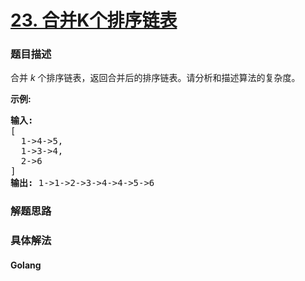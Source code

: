 # [23. 合并K个排序链表](https://leetcode-cn.com/problems/merge-k-sorted-lists)

### 题目描述
<!-- 这里写题目描述 -->
<p>合并&nbsp;<em>k&nbsp;</em>个排序链表，返回合并后的排序链表。请分析和描述算法的复杂度。</p>

<p><strong>示例:</strong></p>

<pre><strong>输入:</strong>
[
&nbsp; 1-&gt;4-&gt;5,
&nbsp; 1-&gt;3-&gt;4,
&nbsp; 2-&gt;6
]
<strong>输出:</strong> 1-&gt;1-&gt;2-&gt;3-&gt;4-&gt;4-&gt;5-&gt;6</pre>



### 解题思路


### 具体解法

<!-- tabs:start -->

#### **Golang**
```go

```

<!-- tabs:end -->

